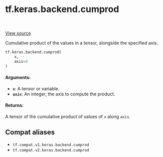 <div itemscope itemtype="http://developers.google.com/ReferenceObject">
<meta itemprop="name" content="tf.keras.backend.cumprod" />
<meta itemprop="path" content="Stable" />
</div>

# tf.keras.backend.cumprod

<!-- Insert buttons and diff -->

<table class="tfo-notebook-buttons tfo-api" align="left">
</table>

<a target="_blank" href="/code/stable/tensorflow/python/keras/backend.py">View source</a>



Cumulative product of the values in a tensor, alongside the specified axis.

``` python
tf.keras.backend.cumprod(
    x,
    axis=0
)
```



<!-- Placeholder for "Used in" -->


#### Arguments:


* <b>`x`</b>: A tensor or variable.
* <b>`axis`</b>: An integer, the axis to compute the product.


#### Returns:

A tensor of the cumulative product of values of `x` along `axis`.


## Compat aliases

* `tf.compat.v1.keras.backend.cumprod`
* `tf.compat.v2.keras.backend.cumprod`

